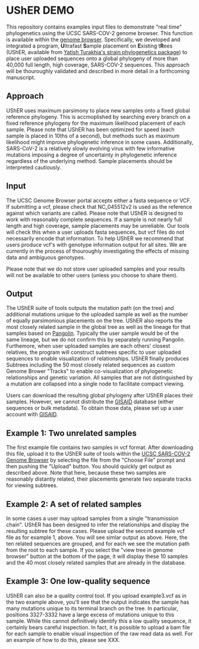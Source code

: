 # **UShER DEMO**
This repository contains examples input files to demonstrate "real time" phylogenetics using the UCSC SARS-COV-2 genome browser. This function is available within the [genome browser](www.xxx.com). Specifically, we developed and integrated a program, **U**ltrafast **S**ample placement on **E**xisting t**R**ees (UShER, available from [Yatish Turakhia's strain phylogenetics package](https://github.com/yatisht/strain_phylogenetics)) to place user uploaded sequences onto a global phylogeny of more than 40,000 full length, high coverage, SARS-COV-2 sequences. This approach will be thouroughly validated and described in more detail in a forthcoming manuscript. 

## **Approach**
UShER uses maximum parsimony to place new samples onto a fixed global reference phylogeny. This is accmoplished by searching every branch on a fixed reference phylogeny for the maximum likelihood placement of each sample. Please note that UShER has been optimized for speed (each sample is placed in 10ths of a second), but methods such as maximum likelihood might improve phylogenetic inference in some cases. Additionally, SARS-CoV-2 is a relatively slowly evolving virus with few  informative mutations imposing a degree of uncertainty in phylogenetic inference regardless of the underlying method. Sample placements should be interpreted cautiously. 

## **Input**
The UCSC Genome Browser portal accepts either a fasta sequence or VCF. If submitting a vcf, please check that NC_045512v2 is used as the reference against which variants are called. Please note that UShER is designed to work with reasonably complete sequences. If a sample is not nearly full length and high coverage, sample placements may be unreliable. Our tools will check this when a user uploads fasta sequences, but vcf files do not necessarily encode that information. To help UShER we recommend that users produce vcf's with genotype information output for all sites. We are currently in the process of thouroughly investigating the effects of missing data and ambiguous genotypes. 

Please note that we do not store user uploaded samples and your results will not be available to other users (unless you choose to share them). 

## **Output**
The UShER suite of tools outputs the mutation path (on the tree) and additional mutations unique to the uploaded sample as well as the number of equally parsimonious placements on the tree. UShER also reports the most closely related sample in the global tree as well as the lineage for that samples based on [Pangolin](https://github.com/cov-lineages/pangolin). Typically the user sample would be of the same lineage, but we do not confirm this by separately running Pangolin. Furthemore, when user uploaded samples are each others' closest relatives, the program will construct subtrees specific to user uploaded sequences to enable visualization of relationships. UShER finally produces Subtrees including the 50 most closely related sequences as custom Genome Brower "Tracks" to enable co-visualization of phylogenetic relationships and genetic variation. All samples that are not distinguished by a mutation are collapsed into a single node to facilitate compact viewing. 

Users can download the resulting global phylogeny after UShER places their samples. However, we cannot distribute the [GISAID](https://www.gisaid.org/) database (either sequences or bulk metadata). To obtain those data, please set up a user account with [GISAID](https://www.gisaid.org/). 

## **Example 1: Two unrelated samples**
The first example file contains two samples in vcf format. After downloading this file, upload it to the UShER suite of tools within the [UCSC SARS-COV-2 Genome Browser](www.XXX.com) by selecting the file from the "Choose File" prompt and then pushing the "Upload" button. You should quickly get output as described above. Note that here, because these two samples are reasonably distantly related, their placements generate two separate tracks for viewing subtrees. 

## **Example 2: A set of related samples**
In some cases a user may upload samples from a single "transmission chain". UShER has been designed to infer the relationships and display the resulting subtree for these cases. Please upload the second example vcf file as for example 1, above. You will see simlar output as above. Here, the ten related sequences are grouped, and for each we see the mutation path from the root to each sample. If you select the "view tree in genome browser" button at the bottom of the page, it will display these 10 samples and the 40 most closely related samples that are already in the database. 

## **Example 3: One low-quality sequence** 
UShER can also be a quality control tool. If you upload example3.vcf as in the two example above, you'll see that the output indicates the sample has many mutations unique to its terminal branch on the tree. In particular, positions 3327-3332 have a large excess of mutations unique to this sample. While this cannot definitively identify this a low quality sequence, it certainly bears careful inspection. In fact, it is possible to upload a bam file for each sample to enable visual inspection of the raw read data as well. For an example of how to do this, please see XXX. 

